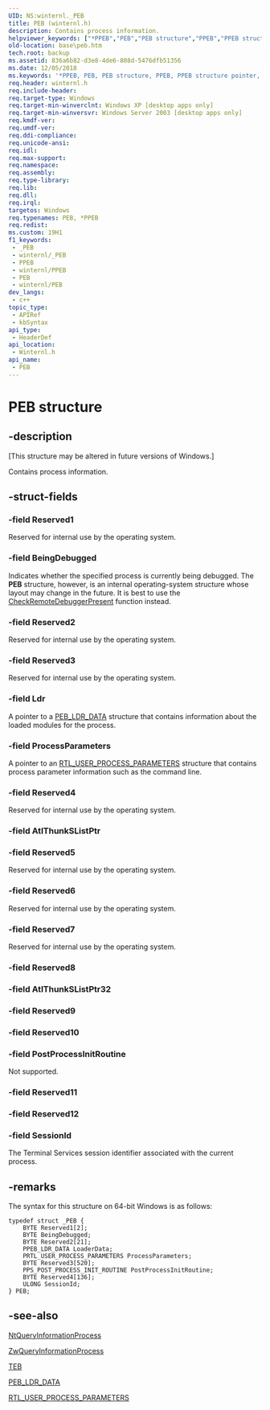 ```yaml
---
UID: NS:winternl._PEB
title: PEB (winternl.h)
description: Contains process information.
helpviewer_keywords: ["*PPEB","PEB","PEB structure","PPEB","PPEB structure pointer","base.peb","winternl/PEB","winternl/PPEB"]
old-location: base\peb.htm
tech.root: backup
ms.assetid: 836a6b82-d3e8-4de6-808d-5476dfb51356
ms.date: 12/05/2018
ms.keywords: '*PPEB, PEB, PEB structure, PPEB, PPEB structure pointer, base.peb, winternl/PEB, winternl/PPEB'
req.header: winternl.h
req.include-header: 
req.target-type: Windows
req.target-min-winverclnt: Windows XP [desktop apps only]
req.target-min-winversvr: Windows Server 2003 [desktop apps only]
req.kmdf-ver: 
req.umdf-ver: 
req.ddi-compliance: 
req.unicode-ansi: 
req.idl: 
req.max-support: 
req.namespace: 
req.assembly: 
req.type-library: 
req.lib: 
req.dll: 
req.irql: 
targetos: Windows
req.typenames: PEB, *PPEB
req.redist: 
ms.custom: 19H1
f1_keywords:
 - _PEB
 - winternl/_PEB
 - PPEB
 - winternl/PPEB
 - PEB
 - winternl/PEB
dev_langs:
 - c++
topic_type:
 - APIRef
 - kbSyntax
api_type:
 - HeaderDef
api_location:
 - Winternl.h
api_name:
 - PEB
---
```


# PEB structure


## -description

<p class="CCE_Message">[This structure may be altered in future versions of Windows.]

Contains process information.

## -struct-fields

### -field Reserved1

Reserved for internal use by the operating system.

### -field BeingDebugged

Indicates whether the specified process is currently being debugged. The <b>PEB</b> structure, however, is an internal operating-system structure whose layout may change in the future. It is best to use the <a href="/windows/desktop/api/debugapi/nf-debugapi-checkremotedebuggerpresent">CheckRemoteDebuggerPresent</a> function instead.

### -field Reserved2

Reserved for internal use by the operating system.

### -field Reserved3

Reserved for internal use by the operating system.

### -field Ldr

A pointer to a <a href="/windows/desktop/api/winternl/ns-winternl-peb_ldr_data">PEB_LDR_DATA</a> structure that contains information about the loaded modules for the process.

### -field ProcessParameters

A pointer to an <a href="/windows/desktop/api/winternl/ns-winternl-rtl_user_process_parameters">RTL_USER_PROCESS_PARAMETERS</a> structure that contains process parameter information such as the command line.

### -field Reserved4

Reserved for internal use by the operating system.

### -field AtlThunkSListPtr

### -field Reserved5

Reserved for internal use by the operating system.

### -field Reserved6

Reserved for internal use by the operating system.

### -field Reserved7

Reserved for internal use by the operating system.

### -field Reserved8

### -field AtlThunkSListPtr32

### -field Reserved9

### -field Reserved10

### -field PostProcessInitRoutine

Not supported.

### -field Reserved11

### -field Reserved12

### -field SessionId

The Terminal Services session identifier associated with the current process.

## -remarks

The syntax for this structure on 64-bit Windows is as follows:


``` syntax
typedef struct _PEB {
    BYTE Reserved1[2];
    BYTE BeingDebugged;
    BYTE Reserved2[21];
    PPEB_LDR_DATA LoaderData;
    PRTL_USER_PROCESS_PARAMETERS ProcessParameters;
    BYTE Reserved3[520];
    PPS_POST_PROCESS_INIT_ROUTINE PostProcessInitRoutine;
    BYTE Reserved4[136];
    ULONG SessionId;
} PEB;
```


## -see-also


<a href="/windows/desktop/api/winternl/nf-winternl-ntqueryinformationprocess">NtQueryInformationProcess</a>

<a href="/windows/desktop/ProcThread/zwqueryinformationprocess">ZwQueryInformationProcess</a>



<a href="/windows/win32/api/winternl/ns-winternl-teb">TEB</a>



<a href="/windows/desktop/api/winternl/ns-winternl-peb_ldr_data">PEB_LDR_DATA</a>



<a href="/windows/desktop/api/winternl/ns-winternl-rtl_user_process_parameters">RTL_USER_PROCESS_PARAMETERS</a>

